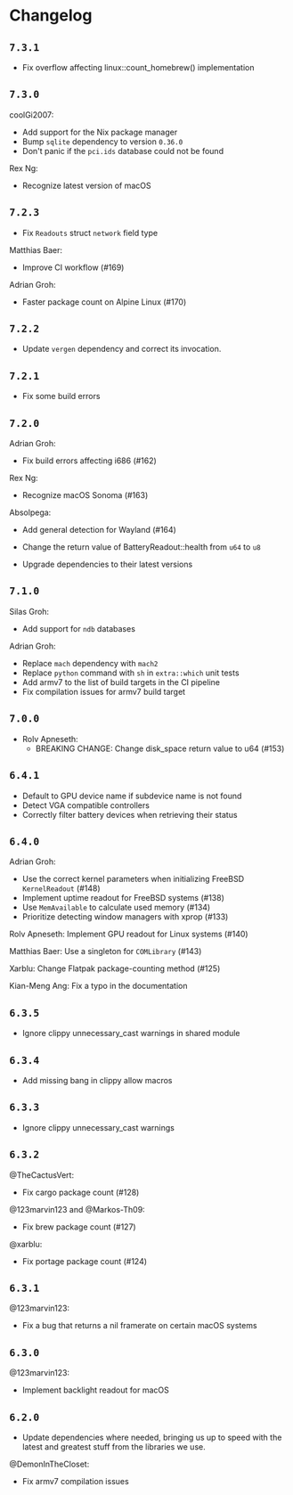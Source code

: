 # Changelog

## `7.3.1`

- Fix overflow affecting linux::count_homebrew() implementation

## `7.3.0`

coolGi2007:
- Add support for the Nix package manager
- Bump `sqlite` dependency to version `0.36.0`
- Don't panic if the `pci.ids` database could not be found

Rex Ng:
- Recognize latest version of macOS

## `7.2.3`

- Fix `Readouts` struct `network` field type

Matthias Baer:
- Improve CI workflow (#169)

Adrian Groh:
- Faster package count on Alpine Linux (#170)

## `7.2.2`

- Update `vergen` dependency and correct its invocation.

## `7.2.1`

- Fix some build errors

## `7.2.0`

Adrian Groh:
- Fix build errors affecting i686 (#162)

Rex Ng:
- Recognize macOS Sonoma (#163)

Absolpega:
- Add general detection for Wayland (#164)

- Change the return value of BatteryReadout::health from `u64` to `u8`
- Upgrade dependencies to their latest versions

## `7.1.0`

Silas Groh:
  - Add support for `ndb` databases

Adrian Groh:
  - Replace `mach` dependency with `mach2`
  - Replace `python` command with `sh` in `extra::which` unit tests
  - Add armv7 to the list of build targets in the CI pipeline
  - Fix compilation issues for armv7 build target

## `7.0.0`

- Rolv Apneseth:
  - BREAKING CHANGE: Change disk_space return value to u64 (#153)

## `6.4.1`

- Default to GPU device name if subdevice name is not found
- Detect VGA compatible controllers
- Correctly filter battery devices when retrieving their status

## `6.4.0`

Adrian Groh:
  - Use the correct kernel parameters when initializing FreeBSD `KernelReadout` (#148)
  - Implement uptime readout for FreeBSD systems (#138)
  - Use `MemAvailable` to calculate used memory (#134)
  - Prioritize detecting window managers with xprop (#133)

Rolv Apneseth: Implement GPU readout for Linux systems (#140)

Matthias Baer: Use a singleton for `COMLibrary` (#143)

Xarblu: Change Flatpak package-counting method (#125)

Kian-Meng Ang: Fix a typo in the documentation

## `6.3.5`

- Ignore clippy unnecessary_cast warnings in shared module

## `6.3.4`

- Add missing bang in clippy allow macros

## `6.3.3`

- Ignore clippy unnecessary_cast warnings

## `6.3.2`

@TheCactusVert:
- Fix cargo package count (#128)

@123marvin123 and @Markos-Th09:
- Fix brew package count (#127)

@xarblu:
- Fix portage package count (#124)

## `6.3.1`

@123marvin123:
- Fix a bug that returns a nil framerate on certain macOS systems

## `6.3.0`

@123marvin123:
- Implement backlight readout for macOS

## `6.2.0`

- Update dependencies where needed, bringing us up to speed with the
  latest and greatest stuff from the libraries we use.

@DemonInTheCloset:
- Fix armv7 compilation issues
